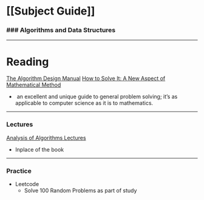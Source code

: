 # [[Subject Guide]]
### ### Algorithms and Data Structures 
---
# Reading
[The Algorithm Design Manual](https://www.amazon.com/Algorithm-Design-Manual-Steven-Skiena/dp/1848000693/)
[How to Solve It: A New Aspect of Mathematical Method](https://www.amazon.com/How-Solve-Mathematical-Princeton-Science/dp/069116407X/)
-  an excellent and unique guide to general problem solving; it’s as applicable to computer science as it is to mathematics.

---
### Lectures

[Analysis of Algorithms Lectures](https://www3.cs.stonybrook.edu/~skiena/373/videos/)
- Inplace of the book


---
### Practice
- Leetcode
	- Solve 100 Random Problems as part of study